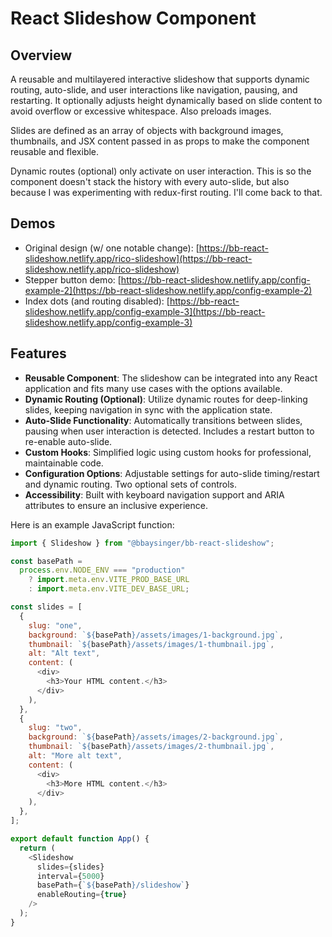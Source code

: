 # React Slideshow Component

## Overview

A reusable and multilayered interactive slideshow that supports dynamic routing, auto-slide, and user interactions like navigation, pausing, and restarting. It optionally adjusts height dynamically based on slide content to avoid overflow or excessive whitespace. Also preloads images.

Slides are defined as an array of objects with background images, thumbnails, and JSX content passed in as props to make the component reusable and flexible.

Dynamic routes (optional) only activate on user interaction. This is so the component doesn't stack the history with every auto-slide, but also because I was experimenting with redux-first routing. I'll come back to that.

## Demos

- Original design (w/ one notable change):
  [https://bb-react-slideshow.netlify.app/rico-slideshow](https://bb-react-slideshow.netlify.app/rico-slideshow)
- Stepper button demo:
  [https://bb-react-slideshow.netlify.app/config-example-2](https://bb-react-slideshow.netlify.app/config-example-2)
- Index dots (and routing disabled):
  [https://bb-react-slideshow.netlify.app/config-example-3](https://bb-react-slideshow.netlify.app/config-example-3)

## Features

- **Reusable Component**: The slideshow can be integrated into any React application and fits many use cases with the options available.
- **Dynamic Routing (Optional)**: Utilize dynamic routes for deep-linking slides, keeping navigation in sync with the application state.
- **Auto-Slide Functionality**: Automatically transitions between slides, pausing when user interaction is detected. Includes a restart button to re-enable auto-slide.
- **Custom Hooks**: Simplified logic using custom hooks for professional, maintainable code.
- **Configuration Options**: Adjustable settings for auto-slide timing/restart and dynamic routing. Two optional sets of controls.
- **Accessibility**: Built with keyboard navigation support and ARIA attributes to ensure an inclusive experience.

Here is an example JavaScript function:

```javascript
import { Slideshow } from "@bbaysinger/bb-react-slideshow";

const basePath =
  process.env.NODE_ENV === "production"
    ? import.meta.env.VITE_PROD_BASE_URL
    : import.meta.env.VITE_DEV_BASE_URL;

const slides = [
  {
    slug: "one",
    background: `${basePath}/assets/images/1-background.jpg`,
    thumbnail: `${basePath}/assets/images/1-thumbnail.jpg`,
    alt: "Alt text",
    content: (
      <div>
        <h3>Your HTML content.</h3>
      </div>
    ),
  },
  {
    slug: "two",
    background: `${basePath}/assets/images/2-background.jpg`,
    thumbnail: `${basePath}/assets/images/2-thumbnail.jpg`,
    alt: "More alt text",
    content: (
      <div>
        <h3>More HTML content.</h3>
      </div>
    ),
  },
];

export default function App() {
  return (
    <Slideshow
      slides={slides}
      interval={5000}
      basePath={`${basePath}/slideshow`}
      enableRouting={true}
    />
  );
}
```
